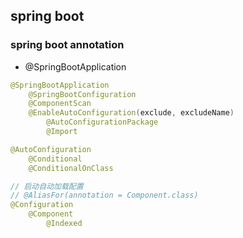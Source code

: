 ## spring boot


### spring boot annotation

- @SpringBootApplication

```java
@SpringBootApplication
    @SpringBootConfiguration
    @ComponentScan
    @EnableAutoConfiguration(exclude, excludeName)
        @AutoConfigurationPackage
        @Import
```

```java
@AutoConfiguration
    @Conditional
    @ConditionalOnClass
```

```java
// 启动自动加载配置
// @AliasFor(annotation = Component.class)
@Configuration
    @Component
        @Indexed
```
